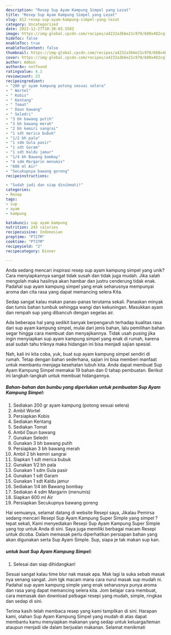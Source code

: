 ```yaml
---
description: "Resep Sup Ayam Kampung Simpel yang Lezat"
title: "Resep Sup Ayam Kampung Simpel yang Lezat"
slug: 812-resep-sup-ayam-kampung-simpel-yang-lezat
category: Uncategorized
date: 2022-12-27T10:30:03.558Z
image: https://img-global.cpcdn.com/recipes/a4232a3b6e21c970/680x482cq70/sup-ayam-kampung-simpel-foto-resep-utama.jpg
hideToc: false
enableToc: true
enableTocContent: false
thumbnail: https://img-global.cpcdn.com/recipes/a4232a3b6e21c970/680x482cq70/sup-ayam-kampung-simpel-foto-resep-utama.jpg
cover: https://img-global.cpcdn.com/recipes/a4232a3b6e21c970/680x482cq70/sup-ayam-kampung-simpel-foto-resep-utama.jpg
author: Admin
authorAv: notfound
ratingvalue: 4.1
reviewcount: 23
recipeingredient:
- "200 gr ayam kampung potong sesuai selera"
- " Wortel"
- " Kobis"
- " Kentang"
- " Tomat"
- " Daun bawang"
- " Seledri"
- "3 bh bawang putih"
- "3 bh bawang merah"
- "2 bh kemiri sangrai"
- "1 sdt merica bubuk"
- "1/2 bh pala"
- "1 sdm Gula pasir"
- "1 sdt Garam"
- "1 sdt Kaldu jamur"
- "1/4 bh Bawang bombay"
- "4 sdm Margarin menumis"
- "600 ml Air"
- "Secukupnya bawang goreng"
recipeinstructions:

- "Sudah jadi dan siap dinikmati!"
categories:
- Resep
tags:
- sup
- ayam
- kampung

katakunci: sup ayam kampung 
nutrition: 243 calories
recipecuisine: Indonesian
preptime: "PT27M"
cooktime: "PT37M"
recipeyield: "2"
recipecategory: Dinner

---
```





Anda sedang mencari inspirasi resep sup ayam kampung simpel yang unik? Cara menyiapkannya sangat tidak susah dan tidak juga mudah. Jika salah mengolah maka hasilnya akan hambar dan justru cenderung tidak enak. Padahal sup ayam kampung simpel yang enak seharusnya mempunyai aroma dan cita rasa yang dapat memancing selera Kita.





Sedap sangat kalau makan panas-panas terutama sekali. Panaskan minyak dan tumis bahan tumbuk sehingga wangi dan kekuningan. Masukkan ayam dan rempah sup yang dibancuh dengan segelas air.

Ada beberapa hal yang sedikit banyak berpengaruh terhadap kualitas rasa dari sup ayam kampung simpel, mulai dari jenis bahan, lalu pemilihan bahan segar hingga cara membuat dan menyajikannya. Tidak usah pusing jika ingin menyiapkan sup ayam kampung simpel yang enak di rumah, karena asal sudah tahu triknya maka hidangan ini bisa menjadi sajian spesial.






Nah, kali ini kita coba, yuk, buat sup ayam kampung simpel sendiri di rumah. Tetap dengan bahan sederhana, sajian ini bisa memberi manfaat untuk membantu menjaga kesehatan tubuh kita. Anda dapat membuat Sup Ayam Kampung Simpel memakai 19 bahan dan 0 tahap pembuatan. Berikut ini langkah-langkah untuk membuat hidangannya.

<!--inarticleads1-->

##### Bahan-bahan dan bumbu yang diperlukan untuk pembuatan Sup Ayam Kampung Simpel:

1. Sediakan 200 gr ayam kampung (potong sesuai selera)
1. Ambil  Wortel
1. Persiapkan  Kobis
1. Sediakan  Kentang
1. Sediakan  Tomat
1. Ambil  Daun bawang
1. Gunakan  Seledri
1. Gunakan 3 bh bawang putih
1. Persiapkan 3 bh bawang merah
1. Ambil 2 bh kemiri sangrai
1. Siapkan 1 sdt merica bubuk
1. Gunakan 1/2 bh pala
1. Gunakan 1 sdm Gula pasir
1. Gunakan 1 sdt Garam
1. Gunakan 1 sdt Kaldu jamur
1. Sediakan 1/4 bh Bawang bombay
1. Sediakan 4 sdm Margarin (menumis)
1. Siapkan 600 ml Air
1. Persiapkan Secukupnya bawang goreng


Hai semuanya, selamat datang di website Resepi saya, Jikalau Pemirsa sedang mencari Resepi Sup Ayam Kampung Super Simple yang simpel ? tepat sekali, Kami menyediakan Resepi Sup Ayam Kampung Super Simple yang top untuk Anda di sini. Saya juga memiliki berbagai macam Resepi untuk dicoba. Dalam memasak perlu diperhatikan persiapan bahan yang akan digunakan serta Sup Ayam Simple. Sup, siapa je tak makan sup kan. 

<!--inarticleads2-->

#####  untuk buat Sup Ayam Kampung Simpel:


1. Selesai dan siap dihidangkan!

Sesuai sangat kalau time blur nak masak apa. Mak lagi la suka sebab masak nya senang sangat. Jom tgk macam mana cara nurul masak sup mudah ni. Padahal sup ayam kampung simple yang enak seharusnya punya aroma dan rasa yang dapat memancing selera kita. Jom belajar cara membuat, cara memasak dan download pelbagai resepi yang mudah, simple, ringkas dan sedap di sini. 

Terima kasih telah membaca resep yang kami tampilkan di sini. Harapan kami, olahan Sup Ayam Kampung Simpel yang mudah di atas dapat membantu kamu menyiapkan makanan yang sedap untuk keluarga/teman ataupun menjadi ide dalam berjualan makanan. Selamat menikmati
